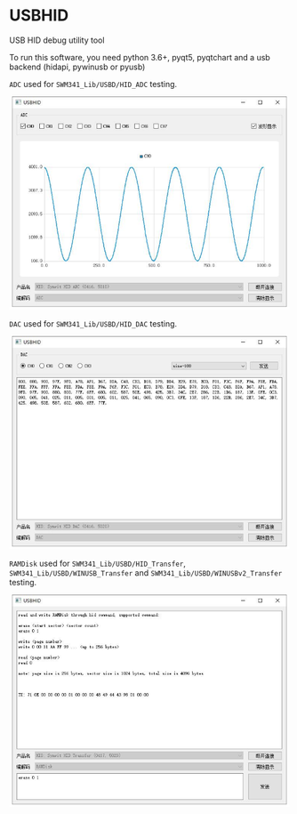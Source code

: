 # USBHID
USB HID debug utility tool

To run this software, you need python 3.6+, pyqt5, pyqtchart and a usb backend (hidapi, pywinusb or pyusb)

`ADC` used for `SWM341_Lib/USBD/HID_ADC` testing.

![](image/USBADC.jpg)

`DAC` used for `SWM341_Lib/USBD/HID_DAC` testing.

![](image/USBDAC.jpg)

`RAMDisk` used for `SWM341_Lib/USBD/HID_Transfer`, `SWM341_Lib/USBD/WINUSB_Transfer` and `SWM341_Lib/USBD/WINUSBv2_Transfer` testing.

![](image/USBHID.jpg)
